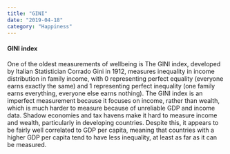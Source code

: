 ```yaml
---
title: "GINI"
date: "2019-04-18"
category: "Happiness"
---
```

<h4>GINI index</h4>
<p>
    One of the oldest measurements of wellbeing is The GINI index,
    developed by Italian Statistician Corrado Gini in 1912, measures
    inequality in income distribution in family income, with 0
    representing perfect equality (everyone earns exactly the same) and 1
    representing perfect inequality (one family earns everything, everyone
    else earns nothing). The GINI index is an imperfect measurement
    because it focuses on income, rather than wealth, which is much harder
    to measure because of unreliable GDP and income data. Shadow economies
    and tax havens make it hard to measure income and wealth, particularly
    in developing countries. Despite this, it appears to be fairly well
    correlated to GDP per capita, meaning that countries with a higher GDP
    per capita tend to have less inequality, at least as far as it can be
    measured.
</p>